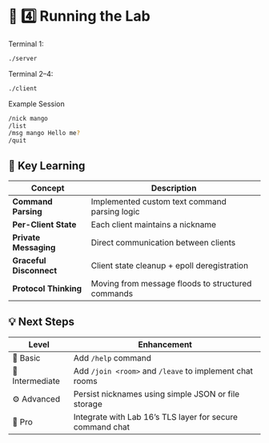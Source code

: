 # 🧪 4️⃣ Running the Lab

Terminal 1:
```bash
./server
```

Terminal 2–4:
```bash
./client
```

Example Session

```bash
/nick mango
/list
/msg mango Hello me?
/quit
```

## 🧠 Key Learning
| Concept                 | Description                                       |
| ----------------------- | ------------------------------------------------- |
| **Command Parsing**     | Implemented custom text command parsing logic     |
| **Per-Client State**    | Each client maintains a nickname                  |
| **Private Messaging**   | Direct communication between clients              |
| **Graceful Disconnect** | Client state cleanup + epoll deregistration       |
| **Protocol Thinking**   | Moving from message floods to structured commands |


## 💡 Next Steps
| Level           | Enhancement                                               |
| --------------- | --------------------------------------------------------- |
| 🧩 Basic        | Add `/help` command                                       |
| 🧵 Intermediate | Add `/join <room>` and `/leave` to implement chat rooms   |
| ⚙️ Advanced     | Persist nicknames using simple JSON or file storage       |
| 🧮 Pro          | Integrate with Lab 16’s TLS layer for secure command chat |


